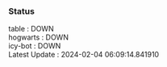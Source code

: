 ### Status


table : DOWN  
hogwarts : DOWN  
icy-bot : DOWN  
Latest Update : 2024-02-04 06:09:14.841910

